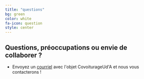 ```yaml
---
title: "questions"
bg: green
color: white
fa-icon: question
style: center
---
```


## Questions, préoccupations ou envie de collaborer ?

- Envoyez un [courriel](mailto:kkyars@ualberta.ca?subject=UofACarpool) avec l'objet CovoiturageUd'A et nous vous contacterons !
